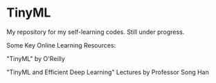 # TinyML

My repository for my self-learning codes. Still under progress.

Some Key Online Learning Resources:

"TinyML" by O'Reilly

"TinyML and Efficient Deep Learning" Lectures by Professor Song Han
